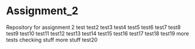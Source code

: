 # Assignment_2
Repository for assignment 2
test
test2
test3
test4
test5
test6
test7
test8
test9
test10
test11
test12
test13
test14
test15
test16
test17
test18
test19
more tests
checking stuff
more stuff
test20
